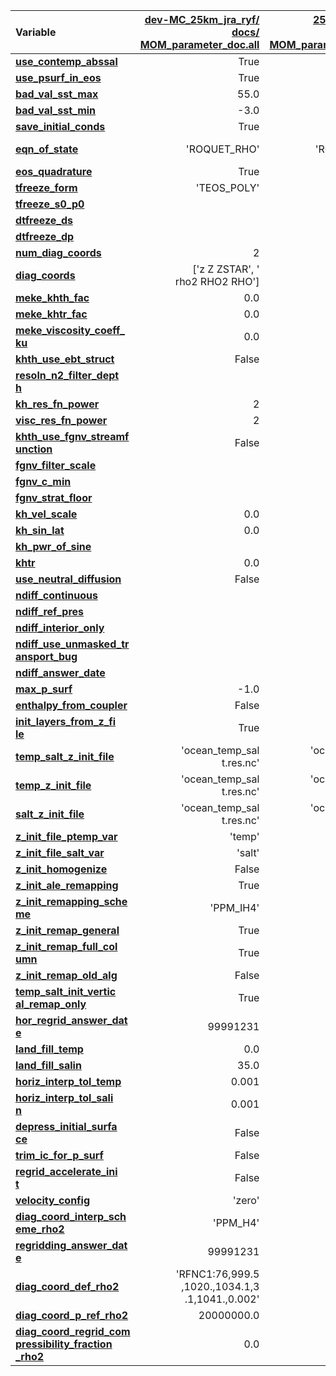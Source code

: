 | Variable                  | [dev-MC_25km_jra_ryf/<br>docs/<br>MOM_parameter_doc.all](https://github.com/ACCESS-NRI/access-om3-configs/blob/408715d5f0a53b105de1ec33cf5676c5d5211ee1/docs/MOM_parameter_doc.all) | [25km_choice2/<br>docs/<br>MOM_parameter_doc.all](git@github.com:minghangli-uni/access-om3-configs/blob/c24259c36d3b3b7bdca44a2bc3db23276ea82e0a/docs/MOM_parameter_doc.all) | [25km_old_control_run/<br>docs/<br>MOM_parameter_doc.all](git@github.com:minghangli-uni/access-om3-configs/blob/9d23c4f732dd8fcf5b903625b7b846e64d2778e8/docs/MOM_parameter_doc.all) |
| :------------------------ | --------------: | --------------: | --------------: |
| [**use_contemp_abssal**   ](https://github.com/mom-ocean/MOM6/search?q=use_contemp_abssal) |            True |            True |           False |
| [**use_psurf_in_eos**     ](https://github.com/mom-ocean/MOM6/search?q=use_psurf_in_eos) |            True |            True |           False |
| [**bad_val_sst_max**      ](https://github.com/mom-ocean/MOM6/search?q=bad_val_sst_max) |            55.0 |            55.0 |           100.0 |
| [**bad_val_sst_min**      ](https://github.com/mom-ocean/MOM6/search?q=bad_val_sst_min) |            -3.0 |            -3.0 |           -10.0 |
| [**save_initial_conds**   ](https://github.com/mom-ocean/MOM6/search?q=save_initial_conds) |            True |            True |           False |
| [**eqn_of_state**         ](https://github.com/mom-ocean/MOM6/search?q=eqn_of_state) |    'ROQUET_RHO' |    'ROQUET_RHO' | 'WRIGHT_REDUCED<br>' |
| [**eos_quadrature**       ](https://github.com/mom-ocean/MOM6/search?q=eos_quadrature) |            True |            True |           False |
| [**tfreeze_form**         ](https://github.com/mom-ocean/MOM6/search?q=tfreeze_form) |     'TEOS_POLY' |     'TEOS_POLY' |        'LINEAR' |
| [**tfreeze_s0_p0**        ](https://github.com/mom-ocean/MOM6/search?q=tfreeze_s0_p0) |                 |                 |             0.0 |
| [**dtfreeze_ds**          ](https://github.com/mom-ocean/MOM6/search?q=dtfreeze_ds) |                 |                 |          -0.054 |
| [**dtfreeze_dp**          ](https://github.com/mom-ocean/MOM6/search?q=dtfreeze_dp) |                 |                 |       -7.75e-08 |
| [**num_diag_coords**      ](https://github.com/mom-ocean/MOM6/search?q=num_diag_coords) |               2 |               1 |               1 |
| [**diag_coords**          ](https://github.com/mom-ocean/MOM6/search?q=diag_coords) | ['z Z ZSTAR', '<br>rho2 RHO2 RHO'] | 'z Z ZSTAR' | 'z Z ZSTAR' |
| [**meke_khth_fac**        ](https://github.com/mom-ocean/MOM6/search?q=meke_khth_fac) |             0.0 |             0.5 |             0.5 |
| [**meke_khtr_fac**        ](https://github.com/mom-ocean/MOM6/search?q=meke_khtr_fac) |             0.0 |             0.5 |             0.5 |
| [**meke_viscosity_coeff_<br>ku**](https://github.com/mom-ocean/MOM6/search?q=meke_viscosity_coeff_ku) |       0.0 |             1.0 |             1.0 |
| [**khth_use_ebt_struct**  ](https://github.com/mom-ocean/MOM6/search?q=khth_use_ebt_struct) |           False |            True |            True |
| [**resoln_n2_filter_dept<br>h**](https://github.com/mom-ocean/MOM6/search?q=resoln_n2_filter_depth) |            |            -1.0 |            -1.0 |
| [**kh_res_fn_power**      ](https://github.com/mom-ocean/MOM6/search?q=kh_res_fn_power) |               2 |             100 |             100 |
| [**visc_res_fn_power**    ](https://github.com/mom-ocean/MOM6/search?q=visc_res_fn_power) |               2 |             100 |             100 |
| [**khth_use_fgnv_streamf<br>unction**](https://github.com/mom-ocean/MOM6/search?q=khth_use_fgnv_streamfunction) | False |           True |            True |
| [**fgnv_filter_scale**    ](https://github.com/mom-ocean/MOM6/search?q=fgnv_filter_scale) |                 |             0.1 |             0.1 |
| [**fgnv_c_min**           ](https://github.com/mom-ocean/MOM6/search?q=fgnv_c_min) |                 |             0.0 |             0.0 |
| [**fgnv_strat_floor**     ](https://github.com/mom-ocean/MOM6/search?q=fgnv_strat_floor) |                 |           1e-15 |           1e-15 |
| [**kh_vel_scale**         ](https://github.com/mom-ocean/MOM6/search?q=kh_vel_scale) |             0.0 |            0.01 |            0.01 |
| [**kh_sin_lat**           ](https://github.com/mom-ocean/MOM6/search?q=kh_sin_lat) |             0.0 |          2000.0 |          2000.0 |
| [**kh_pwr_of_sine**       ](https://github.com/mom-ocean/MOM6/search?q=kh_pwr_of_sine) |                 |             4.0 |             4.0 |
| [**khtr**                 ](https://github.com/mom-ocean/MOM6/search?q=khtr) |             0.0 |            50.0 |            50.0 |
| [**use_neutral_diffusion**](https://github.com/mom-ocean/MOM6/search?q=use_neutral_diffusion) |           False |            True |            True |
| [**ndiff_continuous**     ](https://github.com/mom-ocean/MOM6/search?q=ndiff_continuous) |                 |            True |            True |
| [**ndiff_ref_pres**       ](https://github.com/mom-ocean/MOM6/search?q=ndiff_ref_pres) |                 |            -1.0 |            -1.0 |
| [**ndiff_interior_only**  ](https://github.com/mom-ocean/MOM6/search?q=ndiff_interior_only) |                 |           False |           False |
| [**ndiff_use_unmasked_tr<br>ansport_bug**](https://github.com/mom-ocean/MOM6/search?q=ndiff_use_unmasked_transport_bug) |  |           False |           False |
| [**ndiff_answer_date**    ](https://github.com/mom-ocean/MOM6/search?q=ndiff_answer_date) |                 |        20240101 |        20240101 |
| [**max_p_surf**           ](https://github.com/mom-ocean/MOM6/search?q=max_p_surf) |            -1.0 |            -1.0 |             0.0 |
| [**enthalpy_from_coupler**](https://github.com/mom-ocean/MOM6/search?q=enthalpy_from_coupler) |           False |           False |            True |
| [**init_layers_from_z_fi<br>le**](https://github.com/mom-ocean/MOM6/search?q=init_layers_from_z_file) |      True |            True |                 |
| [**temp_salt_z_init_file**](https://github.com/mom-ocean/MOM6/search?q=temp_salt_z_init_file) | 'ocean_temp_sal<br>t.res.nc' | 'ocean_temp_sal<br>t.res.nc' |  |
| [**temp_z_init_file**     ](https://github.com/mom-ocean/MOM6/search?q=temp_z_init_file) | 'ocean_temp_sal<br>t.res.nc' | 'ocean_temp_sal<br>t.res.nc' |  |
| [**salt_z_init_file**     ](https://github.com/mom-ocean/MOM6/search?q=salt_z_init_file) | 'ocean_temp_sal<br>t.res.nc' | 'ocean_temp_sal<br>t.res.nc' |  |
| [**z_init_file_ptemp_var**](https://github.com/mom-ocean/MOM6/search?q=z_init_file_ptemp_var) |          'temp' |          'temp' |                 |
| [**z_init_file_salt_var** ](https://github.com/mom-ocean/MOM6/search?q=z_init_file_salt_var) |          'salt' |          'salt' |                 |
| [**z_init_homogenize**    ](https://github.com/mom-ocean/MOM6/search?q=z_init_homogenize) |           False |           False |                 |
| [**z_init_ale_remapping** ](https://github.com/mom-ocean/MOM6/search?q=z_init_ale_remapping) |            True |            True |                 |
| [**z_init_remapping_sche<br>me**](https://github.com/mom-ocean/MOM6/search?q=z_init_remapping_scheme) | 'PPM_IH4' |       'PPM_IH4' |                 |
| [**z_init_remap_general** ](https://github.com/mom-ocean/MOM6/search?q=z_init_remap_general) |            True |            True |                 |
| [**z_init_remap_full_col<br>umn**](https://github.com/mom-ocean/MOM6/search?q=z_init_remap_full_column) |     True |            True |                 |
| [**z_init_remap_old_alg** ](https://github.com/mom-ocean/MOM6/search?q=z_init_remap_old_alg) |           False |           False |                 |
| [**temp_salt_init_vertic<br>al_remap_only**](https://github.com/mom-ocean/MOM6/search?q=temp_salt_init_vertical_remap_only) | True |      True |                 |
| [**hor_regrid_answer_dat<br>e**](https://github.com/mom-ocean/MOM6/search?q=hor_regrid_answer_date) |   99991231 |        99991231 |                 |
| [**land_fill_temp**       ](https://github.com/mom-ocean/MOM6/search?q=land_fill_temp) |             0.0 |             0.0 |                 |
| [**land_fill_salin**      ](https://github.com/mom-ocean/MOM6/search?q=land_fill_salin) |            35.0 |            35.0 |                 |
| [**horiz_interp_tol_temp**](https://github.com/mom-ocean/MOM6/search?q=horiz_interp_tol_temp) |           0.001 |           0.001 |                 |
| [**horiz_interp_tol_sali<br>n**](https://github.com/mom-ocean/MOM6/search?q=horiz_interp_tol_salin) |      0.001 |           0.001 |                 |
| [**depress_initial_surfa<br>ce**](https://github.com/mom-ocean/MOM6/search?q=depress_initial_surface) |     False |           False |                 |
| [**trim_ic_for_p_surf**   ](https://github.com/mom-ocean/MOM6/search?q=trim_ic_for_p_surf) |           False |           False |                 |
| [**regrid_accelerate_ini<br>t**](https://github.com/mom-ocean/MOM6/search?q=regrid_accelerate_init) |      False |           False |                 |
| [**velocity_config**      ](https://github.com/mom-ocean/MOM6/search?q=velocity_config) |          'zero' |          'zero' |                 |
| [**diag_coord_interp_sch<br>eme_rho2**](https://github.com/mom-ocean/MOM6/search?q=diag_coord_interp_scheme_rho2) | 'PPM_H4' |            |                 |
| [**regridding_answer_dat<br>e**](https://github.com/mom-ocean/MOM6/search?q=regridding_answer_date) |   99991231 |                 |                 |
| [**diag_coord_def_rho2**  ](https://github.com/mom-ocean/MOM6/search?q=diag_coord_def_rho2) | 'RFNC1:76,999.5<br>,1020.,1034.1,3<br>.1,1041.,0.002' |  |  |
| [**diag_coord_p_ref_rho2**](https://github.com/mom-ocean/MOM6/search?q=diag_coord_p_ref_rho2) |      20000000.0 |                 |                 |
| [**diag_coord_regrid_com<br>pressibility_fraction<br>_rho2**](https://github.com/mom-ocean/MOM6/search?q=diag_coord_regrid_compressibility_fraction_rho2) | 0.0 |  |          |
